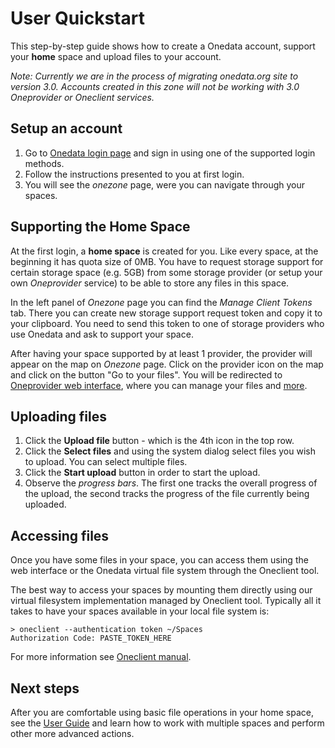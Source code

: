 # User Quickstart
This step-by-step guide shows how to create a Onedata account, support your **home** space and upload files to your account.

<!--
REMOVE THIS WHEN THE onedata.org IS UPDATED TO 3.0
-->
*Note: Currently we are in the process of migrating onedata.org site to version 3.0. Accounts created in this zone will not be working with 3.0 Oneprovider or Oneclient services.*

## Setup an account
1. Go to [Onedata login page](https://onedata.org/login) and sign in using one of the supported login methods.
2. Follow the instructions presented to you at first login.
3. You will see the *onezone* page, were you can navigate through your spaces.

<!--
For more information about different ways of authenticating with Onedata, see [Authentication](..//authentication.md).
For more information about managing your account, see [Account management](account_management.md).
-->
## Supporting the Home Space
At the first login, a **home space** is created for you. Like every space, at the beginning it has quota size of 0MB. You have to request storage support for certain storage space (e.g. 5GB) from some storage provider (or setup your own *Oneprovider* service) to be able to store any files in this space.

In the left panel of *Onezone* page you can find the *Manage Client Tokens* tab. There you can create new storage support request token and copy it to your clipboard. You need to send this token to one of storage providers who use Onedata and ask to support your space.

After having your space supported by at least 1 provider, the provider will appear on the map on *Onezone* page. Click on the provider icon on the map and click on the button "Go to your files". You will be redirected to [Oneprovider web interface](../user_guide.md), where you can manage your files and [more](../user_guide.md).

## Uploading files
1. Click the **Upload file** button - which is the 4th icon in the top row.
2. Click the **Select files** and using the system dialog select files you wish to upload. You can select multiple files.
3. Click the **Start upload** button in order to start the upload.
4. Observe the *progress bars*. The first one tracks the overall progress of the upload, the second tracks the progress of the file currently being uploaded.

## Accessing files
Once you have some files in your space, you can access them using the web interface or the Onedata virtual file system through the Oneclient tool.

The best way to access your spaces by mounting them directly using our virtual filesystem implementation managed by Oneclient tool. Typically all it takes to have your spaces available in your local file system is:

```
> oneclient --authentication token ~/Spaces
Authorization Code: PASTE_TOKEN_HERE
```

For more information see [Oneclient manual](../using_onedata/oneclient.md).

## Next steps
After you are comfortable using basic file operations in your home space, see the [User Guide](../user_guide.md) and learn how to work with multiple spaces and perform other more advanced actions.
